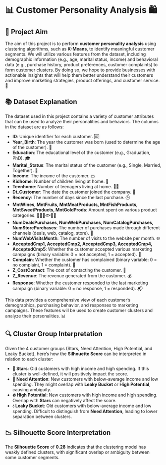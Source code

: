 # 📊 Customer Personality Analysis 🛍️

## 🎯 Project Aim

The aim of this project is to perform **customer personality analysis** using clustering algorithms, such as **K-Means**, to identify meaningful customer segments. We will utilize various features from the dataset, including demographic information (e.g., age, marital status, income) and behavioral data (e.g., purchase history, product preferences, customer complaints) to form customer clusters. By doing so, we hope to provide businesses with actionable insights that will help them better understand their customers and improve marketing strategies, product offerings, and customer service. 🚀

## 📚 Dataset Explanation

The dataset used in this project contains a variety of customer attributes that can be used to analyze their personalities and behaviors. The columns in the dataset are as follows:

- **ID**: Unique identifier for each customer. 🆔
- **Year_Birth**: The year the customer was born (used to determine the age of the customer). 🎂
- **Education**: The educational level of the customer (e.g., Graduation, PhD). 🎓
- **Marital_Status**: The marital status of the customer (e.g., Single, Married, Together). 💍
- **Income**: The income of the customer. 💵
- **Kidhome**: Number of children living at home. 👶
- **Teenhome**: Number of teenagers living at home. 👦👧
- **Dt_Customer**: The date the customer joined the company. 📅
- **Recency**: The number of days since the last purchase. 🕒
- **MntWines, MntFruits, MntMeatProducts, MntFishProducts, MntSweetProducts, MntGoldProds**: Amount spent on various product categories. 🍷🍎🍖🐟🍬💍
- **NumDealsPurchases, NumWebPurchases, NumCatalogPurchases, NumStorePurchases**: The number of purchases made through different channels (deals, web, catalog, store). 🛒
- **NumWebVisitsMonth**: The number of visits to the website per month. 🌐
- **AcceptedCmp1, AcceptedCmp2, AcceptedCmp3, AcceptedCmp4, AcceptedCmp5**: Whether the customer accepted various marketing campaigns (binary variable: 0 = not accepted, 1 = accepted). 📧
- **Complain**: Whether the customer has complained (binary variable: 0 = no complaint, 1 = complaint). 😤
- **Z_CostContact**: The cost of contacting the customer. 💸
- **Z_Revenue**: The revenue generated from the customer. 💰
- **Response**: Whether the customer responded to the last marketing campaign (binary variable: 0 = no response, 1 = responded). 📬

This data provides a comprehensive view of each customer’s demographics, purchasing behavior, and responses to marketing campaigns. These features will be used to create customer clusters and analyze their personalities. 📊

## 🔍 Cluster Group Interpretation

Given the 4 customer groups (Stars, Need Attention, High Potential, and Leaky Bucket), here’s how the **Silhouette Score** can be interpreted in relation to each cluster:

- **🌟 Stars**: Old customers with high income and high spending. If this cluster is well-defined, it will positively impact the score.
- **🚨 Need Attention**: New customers with below-average income and low spending. They might overlap with **Leaky Bucket** or **High Potential**, causing ambiguity.
- **🔥 High Potential**: New customers with high income and high spending. Overlap with **Stars** can negatively affect the score.
- **💧 Leaky Bucket**: Old customers with below-average income and low spending. Difficult to distinguish from **Need Attention**, leading to lower separation between clusters.

## 📉 Silhouette Score Interpretation

The **Silhouette Score** of **0.28** indicates that the clustering model has weakly defined clusters, with significant overlap or ambiguity between some customer segments. 
